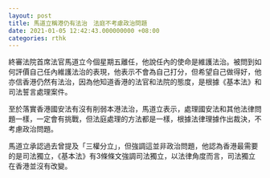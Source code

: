 ```yaml
---
layout: post
title: 馬道立稱港仍有法治　法庭不考慮政治問題
date: 2021-01-05 12:42:43.000000000 +08:00
categories: rthk
---
```


終審法院首席法官馬道立今個星期五離任，他說任內的使命是維護法治。被問到如何評價自己任內維護法治的表現，他表示不會為自己打分，但希望自己做得好，他亦信香港仍然有法治，因為他知道香港的法官和法院的態度，是根據《基本法》和司法誓言處理案件。

至於落實香港國安法有沒有削弱本港法治，馬道立表示，處理國安法和其他法律問題一樣，一定會有挑戰，但法庭處理的方法都是一樣，根據法律理據作出裁決，不考慮政治問題。

馬道立承認過去曾提及「三權分立」，但強調這並非政治問題，他認為香港最需要的是司法獨立，《基本法》有3條條文強調司法獨立，以法律角度而言，司法獨立在香港並沒有改變。
